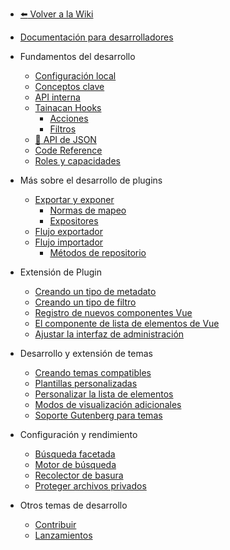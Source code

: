 - [:arrow_left: Volver a la Wiki](es-mx/?id=wiki-do-tainacan 'Ir a la página de inicio de la Wiki de Tainacan')
- [Documentación para desarrolladores](es-mx/dev/ 'Documentación para desarrolladores para el plugin Tainacan - Tainacan Wiki')

- Fundamentos del desarrollo
  - [Configuración local](es-mx/dev/setup-local.md 'Configuración local para el desarrollo de Tainacan - Tainacan Wiki')
  - [Conceptos clave](es-mx/dev/key-concepts.md 'Conceptos clave relacionados con el desarrollo de Tainacan - Tainacan Wiki')
  - [API interna](es-mx/dev/internal-api.md 'API interna de Tainacan - Tainacan Wiki')
  - [Tainacan Hooks](es-mx/dev/hooks.md 'Tainacan Hooks - Tainacan Wiki')
    - [Acciones](es-mx/dev/actions.md 'Acciones PHP Tainacan - Tainacan Wiki')
    - [Filtros](es-mx/dev/filters.md 'Filtros PHP y Javascript de Tainacan - Tainacan Wiki')
  - [:link: API de JSON](https://redocly.github.io/redoc/?url=https://github.com/tainacan/tainacan-wiki/raw/master/dev/openapi.json ':ignore')
  - [Code Reference](/dev/phpdoc/Home.md 'PHP Code Reference listing Classes and functions - Tainacan Wiki')
  - [Roles y capacidades](es-mx/dev/roles-capabilities.md 'Documentación para desarrolladores Funciones y capacidades - Tainacan Wiki')
- Más sobre el desarrollo de plugins
  - [Exportar y exponer](es-mx/dev/exporting-and-exposing.md 'Exportar y exponer - Tainacan Wiki')
    - [Normas de mapeo](es-mx/dev/mapping-standards.md 'Normas de mapeo - Tainacan Wiki')
    - [Expositores](es-mx/dev/exposers.md 'Expositores - Tainacan Wiki')
  - [Flujo exportador](es-mx/dev/exporter-flow.md 'Flujo exportador en Tainacan - Tainacan Wiki')
  - [Flujo importador](es-mx/dev/importer-flow.md 'Flujo importador en Tainacan - Tainacan Wiki')
    - [Métodos de repositorio](es-mx/dev/repository-methods.md 'Métodos del repositorio de Tainacan - Tainacan Wiki')
- Extensión de Plugin
  - [Creando un tipo de metadato](es-mx/dev/creating-metadata-type.md 'Cómo crear un nuevo tipo de metadatos - Tainacan Wiki')
  - [Creando un tipo de filtro](es-mx/dev/creating-filters-type.md 'Cómo crear un nuevo tipo de filtro - Tainacan Wiki')
  - [Registro de nuevos componentes Vue](es-mx/dev/registering-custom-vue-components.md 'Cómo registrar nuevos componentes Vue para utilizarlos en tus plugins - Tainacan Wiki')
  - [El componente de lista de elementos de Vue](es-mx/dev/the-vue-items-list-component.md 'El componente de lista de elementos de Vue renderizado por Tainacan - Tainacan Wiki')
  - [Ajustar la interfaz de administración](es-mx/dev/admin-ui-options.md 'Cómo utilizar las opciones de Tainacan Admin UI para modificar su interfaz - Tainacan Wiki')
- Desarrollo y extensión de temas
  - [Creando temas compatibles](es-mx/dev/creating-compatible-themes.md 'Cómo crear temas totalmente compatibles con Tainacan - Tainacan Wiki')
  - [Plantillas personalizadas](es-mx/dev/custom-templates.md 'Cómo utilizar plantillas personalizadas para que el tema sea compatible con Tainacan - Tainacan Wiki')
  - [Personalizar la lista de elementos](es-mx/dev/customizing-the-items-list.md 'Cómo personalizar mejor la lista de artículos de Tainacan en un tema - Tainacan Wiki')
  - [Modos de visualización adicionales](es-mx/dev/extra-view-modes.md 'Cómo crear modos de visualización personalizados adicionales para la lista de artículos de Tainacan - Tainacan Wiki')
  - [Soporte Gutenberg para temas](es-mx/dev/theme-gutenberg-support.md 'Cómo ofrecer una mejor compatibilidad con Gutenberg en tu tema - Tainacan Wiki')
- Configuración y rendimiento
  - [Búsqueda facetada](es-mx/dev/faceted-search.md 'Ajustes para mejorar el rendimiento de la búsqueda por facetas - Tainacan Wiki')
  - [Motor de búsqueda](es-mx/dev/search-engine.md 'Configuración para mejorar el rendimiento del motor de búsqueda - Tainacan Wiki')
  - [Recolector de basura](es-mx/dev/garbage-collector.md 'Utilización del recolector de basura de Tainacan - Tainacan Wiki')
  - [Proteger archivos privados](es-mx/dev/private-files.md 'Archivo de privacidad sobre Tainacan - Tainacan Wiki')
- Otros temas de desarrollo
  - [Contribuir](es-mx/dev/CONTRIBUTING.md 'Cómo contribuir al desarrollo de Tainacan - Tainacan Wiki')
  - [Lanzamientos](es-mx/dev/release.md 'Cómo publicar una nueva versión de Tainacan - Tainacan Wiki')
